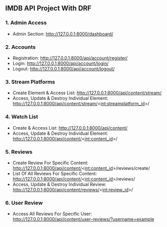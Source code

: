 ## IMDB API Project With DRF

### 1. Admin Access

- Admin Section: http://127.0.0.1:8000/dashboard/

### 2. Accounts

- Registration: http://127.0.0.1:8000/api/account/register/
- Login: http://127.0.0.1:8000/api/account/login/
- Logout: http://127.0.0.1:8000/api/account/logout/

### 3. Stream Platforms

- Create Element & Access List: http://127.0.0.1:8000/api/content/stream/
- Access, Update & Destroy Individual Element: http://127.0.0.1:8000/api/content/stream/<<int:streamplatform_id>>/

### 4. Watch List

- Create & Access List: http://127.0.0.1:8000/api/content/
- Access, Update & Destroy Individual Element: http://127.0.0.1:8000/api/content/<<int:content_id>>/

### 5. Reviews

- Create Review For Specific Content: http://127.0.0.1:8000/api/content/<<int:content_id>>/reviews/create/
- List Of All Reviews For Specific Content: http://127.0.0.1:8000/api/content/<<int:content_id>>/reviews/
- Access, Update & Destroy Individual Review: http://127.0.0.1:8000/api/content/reviews/<<int:review_id>>/

### 6. User Review

- Access All Reviews For Specific User: http://127.0.0.1:8000/api/content/user-reviews/?username=example